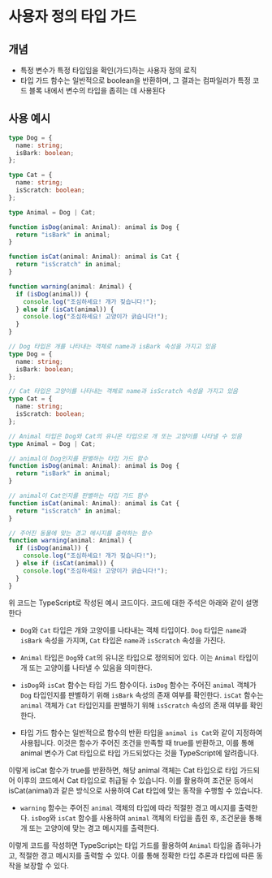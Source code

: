 <!-- @format -->

# 사용자 정의 타입 가드

## 개념

- 특정 변수가 특정 타입임을 확인(가드)하는 사용자 정의 로직
- 타입 가드 함수는 일반적으로 boolean을 반환하며, 그 결과는 컴파일러가 특정 코드 블록 내에서 변수의 타입을 좁히는 데 사용된다

## 사용 예시

```ts
type Dog = {
  name: string;
  isBark: boolean;
};

type Cat = {
  name: string;
  isScratch: boolean;
};

type Animal = Dog | Cat;

function isDog(animal: Animal): animal is Dog {
  return "isBark" in animal;
}

function isCat(animal: Animal): animal is Cat {
  return "isScratch" in animal;
}

function warning(animal: Animal) {
  if (isDog(animal)) {
    console.log("조심하세요! 개가 짖습니다!");
  } else if (isCat(animal)) {
    console.log("조심하세요! 고양이가 긁습니다!");
  }
}
```

```ts
// Dog 타입은 개를 나타내는 객체로 name과 isBark 속성을 가지고 있음
type Dog = {
  name: string;
  isBark: boolean;
};

// Cat 타입은 고양이를 나타내는 객체로 name과 isScratch 속성을 가지고 있음
type Cat = {
  name: string;
  isScratch: boolean;
};

// Animal 타입은 Dog와 Cat의 유니온 타입으로 개 또는 고양이를 나타낼 수 있음
type Animal = Dog | Cat;

// animal이 Dog인지를 판별하는 타입 가드 함수
function isDog(animal: Animal): animal is Dog {
  return "isBark" in animal;
}

// animal이 Cat인지를 판별하는 타입 가드 함수
function isCat(animal: Animal): animal is Cat {
  return "isScratch" in animal;
}

// 주어진 동물에 맞는 경고 메시지를 출력하는 함수
function warning(animal: Animal) {
  if (isDog(animal)) {
    console.log("조심하세요! 개가 짖습니다!");
  } else if (isCat(animal)) {
    console.log("조심하세요! 고양이가 긁습니다!");
  }
}
```

위 코드는 TypeScript로 작성된 예시 코드이다. 코드에 대한 주석은 아래와 같이 설명한다

- `Dog`와 `Cat` 타입은 개와 고양이를 나타내는 객체 타입이다. `Dog` 타입은 `name`과 `isBark` 속성을 가지며, `Cat` 타입은 `name`과 `isScratch` 속성을 가진다.

- `Animal` 타입은 `Dog`와 `Cat`의 유니온 타입으로 정의되어 있다. 이는 `Animal` 타입이 개 또는 고양이를 나타낼 수 있음을 의미한다.

- `isDog`와 `isCat` 함수는 타입 가드 함수이다. `isDog` 함수는 주어진 `animal` 객체가 `Dog` 타입인지를 판별하기 위해 `isBark` 속성의 존재 여부를 확인한다. `isCat` 함수는 `animal` 객체가 `Cat` 타입인지를 판별하기 위해 `isScratch` 속성의 존재 여부를 확인한다.

- 타입 가드 함수는 일반적으로 함수의 반환 타입을 `animal is Cat`와 같이 지정하여 사용됩니다. 이것은 함수가 주어진 조건을 만족할 때 true를 반환하고, 이를 통해 animal 변수가 Cat 타입으로 타입 가드되었다는 것을 TypeScript에 알려줍니다.

이렇게 isCat 함수가 true를 반환하면, 해당 animal 객체는 Cat 타입으로 타입 가드되어 이후의 코드에서 Cat 타입으로 취급될 수 있습니다. 이를 활용하여 조건문 등에서 isCat(animal)과 같은 방식으로 사용하여 Cat 타입에 맞는 동작을 수행할 수 있습니다.

- `warning` 함수는 주어진 `animal` 객체의 타입에 따라 적절한 경고 메시지를 출력한다. `isDog`와 `isCat` 함수를 사용하여 `animal` 객체의 타입을 좁힌 후, 조건문을 통해 개 또는 고양이에 맞는 경고 메시지를 출력한다.

이렇게 코드를 작성하면 TypeScript는 타입 가드를 활용하여 `Animal` 타입을 좁혀나가고, 적절한 경고 메시지를 출력할 수 있다. 이를 통해 정확한 타입 추론과 타입에 따른 동작을 보장할 수 있다.

